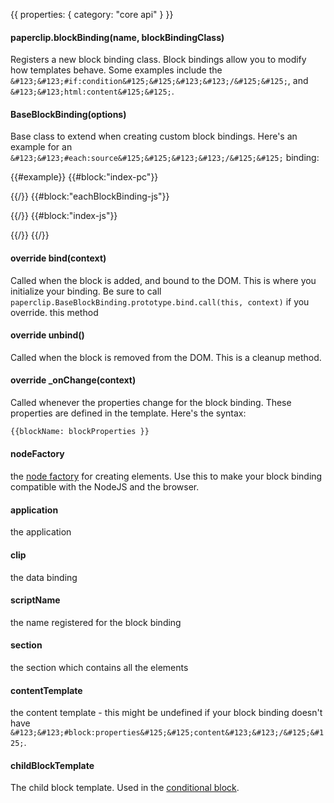 {{
  properties: {
    category: "core api"
  }
}}


#### paperclip.blockBinding(name, blockBindingClass)

Registers a new block binding class. Block bindings allow you to modify how templates behave. Some examples
include the `&#123;&#123;#if:condition&#125;&#125;&#123;&#123;/&#125;&#125;`, and `&#123;&#123;html:content&#125;&#125;`.

#### BaseBlockBinding(options)

Base class to extend when creating custom block bindings. Here's an example for an `&#123;&#123;#each:source&#125;&#125;&#123;&#123;/&#125;&#125;` binding:

{{#example}}
{{#block:"index-pc"}}
<!--
<ul>
  {{#each:items}}
    <li>{{model.text}}</li>
  {{/}}
</ul>
-->
{{/}}
{{#block:"eachBlockBinding-js"}}
<!--
var paperclip = require("paperclip"),
views         = require("mojo-views");

module.exports = paperclip.BaseBlockBinding.extend({
  bind: function (context) {

    var ItemView = views.Base.extend({
      paper: this.contentTemplate.paper
    });

    this._view = new views.List({
      modelViewClass: ItemView,
      parent: context
    });

    this.section.append(this._view.render());

    return paperclip.BaseBlockBinding.prototype.bind.call(this, context);
  },
  _onChange: function (properties) {

    if (!properties || !properties.source) {
      properties = {
        source: properties || []
      }
    }

    this._view.setProperties(properties);
  }
});
-->
{{/}}
{{#block:"index-js"}}
<!--
var bindable = require("bindable"),
Application  = require("mojo-application"),
views        = require("mojo-views"),
paperclip    = require("mojo-paperclip")

var app = new Application();
app.use(views, paperclip);

app.paperclip.blockBinding("each", require("./eachBlockBinding"));

preview.element.appendChild(new views.Base({
  paper: require("./index.pc"),
  items: [
    { text: "item 1" },
    { text: "item 2" },
    { text: "item 3" }
  ]
}, app).render());
-->
{{/}}
{{/}}

#### override bind(context)

Called when the block is added, and bound to the DOM. This is where you initialize your binding.
Be sure to call `paperclip.BaseBlockBinding.prototype.bind.call(this, context)` if you override.
this method

#### override unbind()

Called when the block is removed from the DOM. This is a cleanup method.

#### override _onChange(context)

Called whenever the properties change for the block binding. These properties are defined in the
template. Here's the syntax:

```html
{{blockName: blockProperties }}
```

#### nodeFactory

the [node factory](https://github.com/mojo-js/nofactor.js) for creating elements. Use this to
make your block binding compatible with the NodeJS and the browser.

#### application

the application

#### clip

the data binding

#### scriptName

the name registered for the block binding

#### section

the section which contains all the elements

#### contentTemplate

the content template - this might be undefined if your block binding doesn't have `&#123;&#123;#block:properties&#125;&#125;content&#123;&#123;/&#125;&#125;`.

#### childBlockTemplate

The child block template. Used in the [conditional block](https://github.com/mojo-js/paperclip.js/blob/master/lib/paper/bindings/block/conditional.js).



<!--
TODO - Extended API
- router API
- each binding
-->
